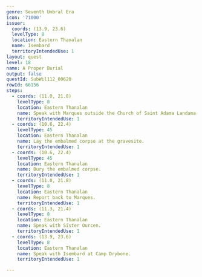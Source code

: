 ```yaml
---
genre: Seventh Umbral Era
icon: '71000'
issuer:
  coords: (13.9, 23.6)
  levelType: 8
  location: Eastern Thanalan
  name: Isembard
  territoryIntendedUse: 1
layout: quest
level: 18
name: A Proper Burial
output: false
questId: SubWil112_00620
rowId: 66156
steps:
  - coords: (11.0, 21.8)
    levelType: 8
    location: Eastern Thanalan
    name: Speak with Marques outside the Church of Saint Adama Landama.
    territoryIntendedUse: 1
  - coords: (10.6, 22.4)
    levelType: 45
    location: Eastern Thanalan
    name: Lay the embalmed corpse at the gravesite.
    territoryIntendedUse: 1
  - coords: (10.6, 22.4)
    levelType: 45
    location: Eastern Thanalan
    name: Bury the embalmed corpse.
    territoryIntendedUse: 1
  - coords: (11.0, 21.8)
    levelType: 8
    location: Eastern Thanalan
    name: Report back to Marques.
    territoryIntendedUse: 1
  - coords: (11.3, 21.4)
    levelType: 8
    location: Eastern Thanalan
    name: Speak with Sister Ourcen.
    territoryIntendedUse: 1
  - coords: (13.9, 23.6)
    levelType: 8
    location: Eastern Thanalan
    name: Speak with Isembard at Camp Drybone.
    territoryIntendedUse: 1

---
```

